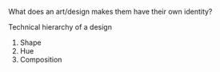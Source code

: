 What does an art/design makes them have their own identity?


Technical hierarchy of a design
1. Shape
2. Hue
3. Composition